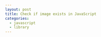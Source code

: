 ```yaml
---
layout: post
title: Check if image exists in JavaScript
categories:
  - javascript
  - library
---
```


<script src="https://gist.github.com/1210357.js"> </script>